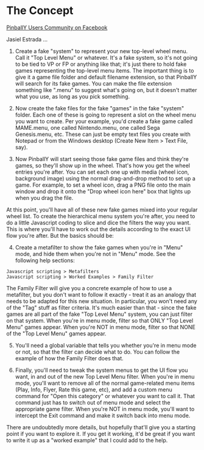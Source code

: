 # The Concept 

[PinballY Users Community on Facebook](https://www.facebook.com/groups/781499215682063/?multi_permalinks=1065515423947106&notif_id=1614013597614579&notif_t=feedback_reaction_generic&ref=notif)

Jasiel Estrada
...
1. Create a fake "system" to represent your new top-level wheel menu. Call it "Top Level Menu" or whatever. It's a fake system, so it's not going to be tied to VP or FP or anything like that; it's just there to hold fake games representing the top-level menu items. The important thing is to give it a game file folder and default filename extension, so that PinballY will search for its fake games. You can make the file extension something like ".menu" to suggest what's going on, but it doesn't matter what you use, as long as you pick something.

2. Now create the fake files for the fake "games" in the fake "system" folder. Each one of these is going to represent a slot on the wheel menu you want to create. Per your example, you'd create a fake game called MAME.menu, one called Nintendo.menu, one called Sega Genesis.menu, etc. These can just be empty text files you create with Notepad or from the Windows desktop (Create New Item > Text File, say).

3. Now PinballY will start seeing those fake game files and think they're games, so they'll show up in the wheel. That's how you get the wheel entries you're after. You can set each one up with media (wheel icon, background image) using the normal drag-and-drop method to set up a game. For example, to set a wheel icon, drag a PNG file onto the main window and drop it onto the "Drop wheel icon here" box that lights up when you drag the file.

At this point, you'll have all of these new fake games mixed into your regular wheel list. To create the hierarchical menu system you're after, you need to do a little Javascript coding to slice and dice the filters the way you want. This is where you'll have to work out the details according to the exact UI flow you're after. But the basics should be:

4. Create a metafilter to show the fake games when you're in "Menu" mode, and hide them when you're not in "Menu" mode. See the following help sections:

```
Javascript scripting > Metafilters
Javascript scripting > Worked Examples > Family Filter
```

The Family Filter will give you a concrete example of how to use a metafilter, but you don't want to follow it exactly - treat it as an analogy that needs to be adapted for this new situation. In particular, you won't need any of the "Tag" stuff as filter criteria. It's much easier than that - since the fake games are all part of the fake "Top Level Menu" system, you can just filter on that system. When you're in menu mode, filter so that ONLY "Top Level Menu" games appear. When you're NOT in menu mode, filter so that NONE of the "Top Level Menu" games appear.

5. You'll need a global variable that tells you whether you're in menu mode or not, so that the filter can decide what to do. You can follow the example of how the Family Filter does that.

6. Finally, you'll need to tweak the system menus to get the UI flow you want, in and out of the new Top Level Menu filter. When you're in menu mode, you'll want to remove all of the normal game-related menu items (Play, Info, Flyer, Rate this game, etc), and add a custom menu command for "Open this category" or whatever you want to call it. That command just has to switch out of menu mode and select the appropriate game filter. When you're NOT in menu mode, you'll want to intercept the Exit command and make it switch back into menu mode.

There are undoubtedly more details, but hopefully that'll give you a starting point if you want to explore it. If you get it working, it'd be great if you want to write it up as a "worked example" that I could add to the help.
